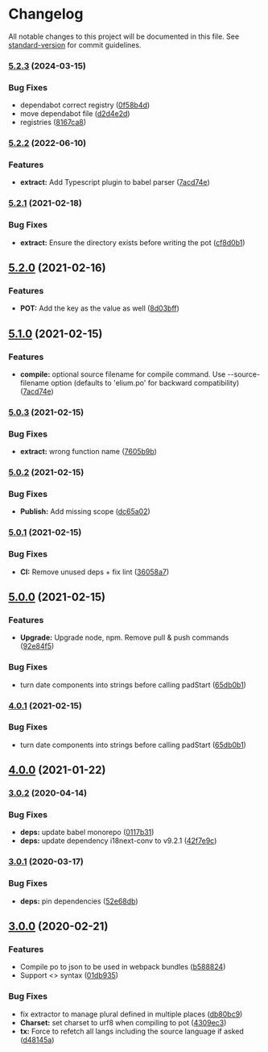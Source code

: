 # Changelog

All notable changes to this project will be documented in this file. See [standard-version](https://github.com/conventional-changelog/standard-version) for commit guidelines.

### [5.2.3](https://github.com/whatever-company/elium-i18n/compare/v5.2.2...v5.2.3) (2024-03-15)


### Bug Fixes

* dependabot correct registry ([0f58b4d](https://github.com/whatever-company/elium-i18n/commit/0f58b4d93c48fa79feaa35d9d5d697de7b3989e6))
* move dependabot file ([d2d4e2d](https://github.com/whatever-company/elium-i18n/commit/d2d4e2dc8aceffe265cb386d1d74cb6e12ab68b0))
* registries ([8167ca8](https://github.com/whatever-company/elium-i18n/commit/8167ca8e0b221b59095a61fffb0077622adc5e07))

### [5.2.2](https://github.com/whatever-company/elium-i18n/compare/v5.2.1...v5.2.2) (2022-06-10)

### Features

* **extract:** Add Typescript plugin to babel parser ([7acd74e](https://github.com/whatever-company/elium-i18n/commit/fd329610a7df66c7ebb0d9bcadfff6b36d363a92))

### [5.2.1](https://github.com/whatever-company/elium-i18n/compare/v5.2.0...v5.2.1) (2021-02-18)


### Bug Fixes

* **extract:** Ensure the directory exists before writing the pot ([cf8d0b1](https://github.com/whatever-company/elium-i18n/commit/cf8d0b13581a148cd572a427455f135b48dc8a5b))

## [5.2.0](https://github.com/whatever-company/elium-i18n/compare/v5.1.0...v5.2.0) (2021-02-16)


### Features

* **POT:** Add the key as the value as well ([8d03bff](https://github.com/whatever-company/elium-i18n/commit/8d03bff85f5728b3b0eac656ea0b01154b47bc2e))

## [5.1.0](https://github.com/whatever-company/elium-i18n/compare/v5.0.3...v5.1.0) (2021-02-15)


### Features

* **compile:** optional source filename for compile command. Use --source-filename option (defaults to 'elium.po' for backward compatibility) ([7acd74e](https://github.com/whatever-company/elium-i18n/commit/7acd74e764434c7343a4eff5dde171f4188b09f4))

### [5.0.3](https://github.com/whatever-company/elium-i18n/compare/v5.0.2...v5.0.3) (2021-02-15)


### Bug Fixes

* **extract:** wrong function name ([7605b9b](https://github.com/whatever-company/elium-i18n/commit/7605b9bd1fda5101e863d83bedfd044ae3697a43))

### [5.0.2](https://github.com/whatever-company/elium-i18n/compare/v5.0.1...v5.0.2) (2021-02-15)


### Bug Fixes

* **Publish:** Add missing scope ([dc65a02](https://github.com/whatever-company/elium-i18n/commit/dc65a02cd1c2b67e0904f48277df854ebd5bd128))

### [5.0.1](https://github.com/whatever-company/elium-i18n/compare/v5.0.0...v5.0.1) (2021-02-15)


### Bug Fixes

* **CI:** Remove unused deps + fix lint ([36058a7](https://github.com/whatever-company/elium-i18n/commit/36058a7b503a6c496e11a2b31baa1bcb80a26d1a))

## [5.0.0](https://github.com/whatever-company/elium-i18n/compare/v4.0.0...v5.0.0) (2021-02-15)


### Features

* **Upgrade:** Upgrade node, npm. Remove pull & push commands ([92e84f5](https://github.com/whatever-company/elium-i18n/commit/92e84f5516963b5c6ea49dddc9fb3dfd1ca99ba9))


### Bug Fixes

* turn date components into strings before calling padStart ([65db0b1](https://github.com/whatever-company/elium-i18n/commit/65db0b156d3279e94a09b4f2c491f2198645465e))

### [4.0.1](https://github.com/whatever-company/elium-i18n/compare/v4.0.0...v4.0.1) (2021-02-15)


### Bug Fixes

* turn date components into strings before calling padStart ([65db0b1](https://github.com/whatever-company/elium-i18n/commit/65db0b156d3279e94a09b4f2c491f2198645465e))

## [4.0.0](https://github.com/whatever-company/elium-i18n/compare/v3.0.2...v4.0.0) (2021-01-22)

### [3.0.2](https://github.com/whatever-company/elium-i18n/compare/v3.0.1...v3.0.2) (2020-04-14)


### Bug Fixes

* **deps:** update babel monorepo ([0117b31](https://github.com/whatever-company/elium-i18n/commit/0117b31c61d3d348635634800738e05949188ba3))
* **deps:** update dependency i18next-conv to v9.2.1 ([42f7e9c](https://github.com/whatever-company/elium-i18n/commit/42f7e9c794634b6259eeca2f6953cd4ea694b7ba))

### [3.0.1](https://github.com/whatever-company/elium-i18n/compare/v3.0.0...v3.0.1) (2020-03-17)


### Bug Fixes

* **deps:** pin dependencies ([52e68db](https://github.com/whatever-company/elium-i18n/commit/52e68db17a9fa404bb95e309d9e168e975521991))

## [3.0.0](https://github.com/whatever-company/elium-i18n/compare/v1.0.2...v3.0.0) (2020-02-21)


### Features

* Compile po to json to be used in webpack bundles ([b588824](https://github.com/whatever-company/elium-i18n/commit/b588824bdb3eddf7e61a96329729f0ad8925e74c))
* Support <> syntax ([01db935](https://github.com/whatever-company/elium-i18n/commit/01db935084831def5e4a04046bed34cff7e176fb))


### Bug Fixes

* fix extractor to manage plural defined in multiple places ([db80bc9](https://github.com/whatever-company/elium-i18n/commit/db80bc9b328662a02cf06246dd140b2d25905427))
* **Charset:** set charset to urf8 when compiling to pot ([4309ec3](https://github.com/whatever-company/elium-i18n/commit/4309ec36e22be4ff2b3901be4d08e81dfdd26823))
* **tx:** Force to refetch all langs including the source language if asked ([d48145a](https://github.com/whatever-company/elium-i18n/commit/d48145aad4003a5725dbbdaa55da1dd660d23957))
